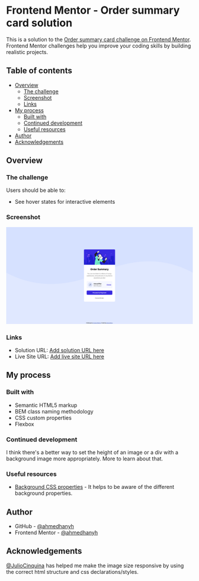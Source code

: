 # Frontend Mentor - Order summary card solution

This is a solution to the [Order summary card challenge on Frontend Mentor](https://www.frontendmentor.io/challenges/order-summary-component-QlPmajDUj). Frontend Mentor challenges help you improve your coding skills by building realistic projects.

## Table of contents

- [Overview](#overview)
  - [The challenge](#the-challenge)
  - [Screenshot](#screenshot)
  - [Links](#links)
- [My process](#my-process)
  - [Built with](#built-with)
  - [Continued development](#continued-development)
  - [Useful resources](#useful-resources)
- [Author](#author)
- [Acknowledgements](#acknowledgements)

## Overview

### The challenge

Users should be able to:

- See hover states for interactive elements

### Screenshot

![](./screenshot.png)

### Links

- Solution URL: [Add solution URL here](https://github.com/ahmedhanyh/order-summary-component)
- Live Site URL: [Add live site URL here](https://ahmedhanyh.github.io/order-summary-component/)

## My process

### Built with

- Semantic HTML5 markup
- BEM class naming methodology
- CSS custom properties
- Flexbox

### Continued development

I think there's a better way to set the height of an image or a div with a background image more appropriately. More to learn about that.

### Useful resources

- [Background CSS properties](https://developer.mozilla.org/en-US/docs/Web/CSS/background) - It helps to be aware of the different background properties.

## Author

- GitHub - [@ahmedhanyh](https://github.com/ahmedhanyh)
- Frontend Mentor - [@ahmedhanyh](https://www.frontendmentor.io/profile/ahmedhanyh)

## Acknowledgements

[@JulioCinquina](https://www.frontendmentor.io/profile/JulioCinquina) has helped me make the image size responsive by using the correct html structure and css declarations/styles.
